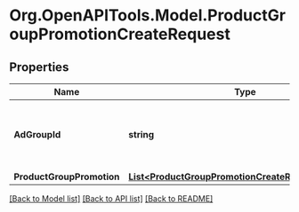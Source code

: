 # Org.OpenAPITools.Model.ProductGroupPromotionCreateRequest

## Properties

Name | Type | Description | Notes
------------ | ------------- | ------------- | -------------
**AdGroupId** | **string** | ID of the Ad Group the Product Group Promotion belongs to. | 
**ProductGroupPromotion** | [**List&lt;ProductGroupPromotionCreateRequestElement&gt;**](ProductGroupPromotionCreateRequestElement.md) |  | 

[[Back to Model list]](../README.md#documentation-for-models) [[Back to API list]](../README.md#documentation-for-api-endpoints) [[Back to README]](../README.md)

